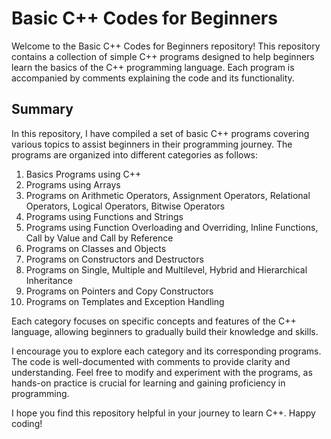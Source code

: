 # Basic C++ Codes for Beginners

Welcome to the Basic C++ Codes for Beginners repository! This repository contains a collection of simple C++ programs designed to help beginners learn the basics of the C++ programming language. Each program is accompanied by comments explaining the code and its functionality.

## Summary

In this repository, I have compiled a set of basic C++ programs covering various topics to assist beginners in their programming journey. The programs are organized into different categories as follows:

1. Basics Programs using C++
2. Programs using Arrays
3. Programs on Arithmetic Operators, Assignment Operators, Relational Operators, Logical Operators, Bitwise Operators
4. Programs using Functions and Strings
5. Programs using Function Overloading and Overriding, Inline Functions, Call by Value and Call by Reference
6. Programs on Classes and Objects
7. Programs on Constructors and Destructors
8. Programs on Single, Multiple and Multilevel, Hybrid and Hierarchical Inheritance
9. Programs on Pointers and Copy Constructors
10. Programs on Templates and Exception Handling

Each category focuses on specific concepts and features of the C++ language, allowing beginners to gradually build their knowledge and skills.

I encourage you to explore each category and its corresponding programs. The code is well-documented with comments to provide clarity and understanding. Feel free to modify and experiment with the programs, as hands-on practice is crucial for learning and gaining proficiency in programming.


I hope you find this repository helpful in your journey to learn C++. Happy coding!

